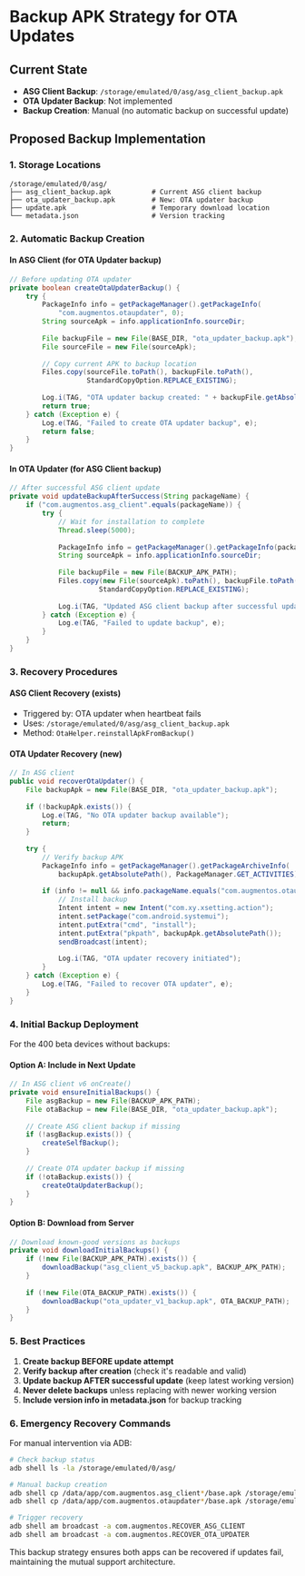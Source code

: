 # Backup APK Strategy for OTA Updates

## Current State
- **ASG Client Backup**: `/storage/emulated/0/asg/asg_client_backup.apk`
- **OTA Updater Backup**: Not implemented
- **Backup Creation**: Manual (no automatic backup on successful update)

## Proposed Backup Implementation

### 1. Storage Locations
```
/storage/emulated/0/asg/
├── asg_client_backup.apk          # Current ASG client backup
├── ota_updater_backup.apk         # New: OTA updater backup
├── update.apk                     # Temporary download location
└── metadata.json                  # Version tracking
```

### 2. Automatic Backup Creation

#### In ASG Client (for OTA Updater backup)
```java
// Before updating OTA updater
private boolean createOtaUpdaterBackup() {
    try {
        PackageInfo info = getPackageManager().getPackageInfo(
            "com.augmentos.otaupdater", 0);
        String sourceApk = info.applicationInfo.sourceDir;
        
        File backupFile = new File(BASE_DIR, "ota_updater_backup.apk");
        File sourceFile = new File(sourceApk);
        
        // Copy current APK to backup location
        Files.copy(sourceFile.toPath(), backupFile.toPath(), 
                   StandardCopyOption.REPLACE_EXISTING);
        
        Log.i(TAG, "OTA updater backup created: " + backupFile.getAbsolutePath());
        return true;
    } catch (Exception e) {
        Log.e(TAG, "Failed to create OTA updater backup", e);
        return false;
    }
}
```

#### In OTA Updater (for ASG Client backup)
```java
// After successful ASG client update
private void updateBackupAfterSuccess(String packageName) {
    if ("com.augmentos.asg_client".equals(packageName)) {
        try {
            // Wait for installation to complete
            Thread.sleep(5000);
            
            PackageInfo info = getPackageManager().getPackageInfo(packageName, 0);
            String sourceApk = info.applicationInfo.sourceDir;
            
            File backupFile = new File(BACKUP_APK_PATH);
            Files.copy(new File(sourceApk).toPath(), backupFile.toPath(),
                      StandardCopyOption.REPLACE_EXISTING);
            
            Log.i(TAG, "Updated ASG client backup after successful update");
        } catch (Exception e) {
            Log.e(TAG, "Failed to update backup", e);
        }
    }
}
```

### 3. Recovery Procedures

#### ASG Client Recovery (exists)
- Triggered by: OTA updater when heartbeat fails
- Uses: `/storage/emulated/0/asg/asg_client_backup.apk`
- Method: `OtaHelper.reinstallApkFromBackup()`

#### OTA Updater Recovery (new)
```java
// In ASG client
public void recoverOtaUpdater() {
    File backupApk = new File(BASE_DIR, "ota_updater_backup.apk");
    
    if (!backupApk.exists()) {
        Log.e(TAG, "No OTA updater backup available");
        return;
    }
    
    try {
        // Verify backup APK
        PackageInfo info = getPackageManager().getPackageArchiveInfo(
            backupApk.getAbsolutePath(), PackageManager.GET_ACTIVITIES);
        
        if (info != null && info.packageName.equals("com.augmentos.otaupdater")) {
            // Install backup
            Intent intent = new Intent("com.xy.xsetting.action");
            intent.setPackage("com.android.systemui");
            intent.putExtra("cmd", "install");
            intent.putExtra("pkpath", backupApk.getAbsolutePath());
            sendBroadcast(intent);
            
            Log.i(TAG, "OTA updater recovery initiated");
        }
    } catch (Exception e) {
        Log.e(TAG, "Failed to recover OTA updater", e);
    }
}
```

### 4. Initial Backup Deployment

For the 400 beta devices without backups:

#### Option A: Include in Next Update
```java
// In ASG client v6 onCreate()
private void ensureInitialBackups() {
    File asgBackup = new File(BACKUP_APK_PATH);
    File otaBackup = new File(BASE_DIR, "ota_updater_backup.apk");
    
    // Create ASG client backup if missing
    if (!asgBackup.exists()) {
        createSelfBackup();
    }
    
    // Create OTA updater backup if missing
    if (!otaBackup.exists()) {
        createOtaUpdaterBackup();
    }
}
```

#### Option B: Download from Server
```java
// Download known-good versions as backups
private void downloadInitialBackups() {
    if (!new File(BACKUP_APK_PATH).exists()) {
        downloadBackup("asg_client_v5_backup.apk", BACKUP_APK_PATH);
    }
    
    if (!new File(OTA_BACKUP_PATH).exists()) {
        downloadBackup("ota_updater_v1_backup.apk", OTA_BACKUP_PATH);
    }
}
```

### 5. Best Practices

1. **Create backup BEFORE update attempt**
2. **Verify backup after creation** (check it's readable and valid)
3. **Update backup AFTER successful update** (keep latest working version)
4. **Never delete backups** unless replacing with newer working version
5. **Include version info in metadata.json** for backup tracking

### 6. Emergency Recovery Commands

For manual intervention via ADB:
```bash
# Check backup status
adb shell ls -la /storage/emulated/0/asg/

# Manual backup creation
adb shell cp /data/app/com.augmentos.asg_client*/base.apk /storage/emulated/0/asg/asg_client_backup.apk
adb shell cp /data/app/com.augmentos.otaupdater*/base.apk /storage/emulated/0/asg/ota_updater_backup.apk

# Trigger recovery
adb shell am broadcast -a com.augmentos.RECOVER_ASG_CLIENT
adb shell am broadcast -a com.augmentos.RECOVER_OTA_UPDATER
```

This backup strategy ensures both apps can be recovered if updates fail, maintaining the mutual support architecture.